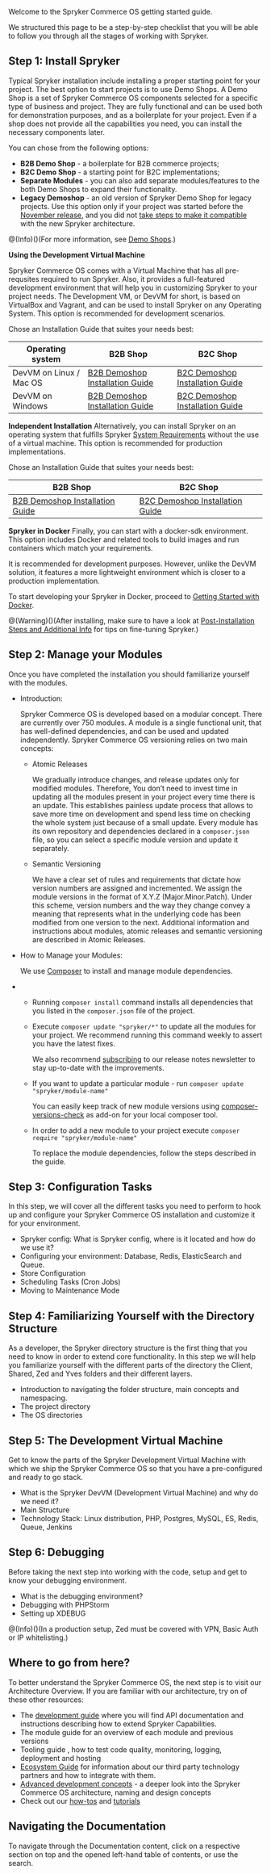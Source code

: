 Welcome to the Spryker Commerce OS getting started guide.

We structured this page to be a step-by-step checklist that you will be able to follow you through all the stages of working with Spryker.

## Step 1: Install Spryker

Typical Spryker installation include installing a proper starting point for your project. The best option to start projects is to use Demo Shops. A Demo Shop is a set of Spryker Commerce OS components selected for a specific type of business and project. They are fully functional and can be used both for demonstration purposes, and as a boilerplate for your project. Even if a shop does not provide all the capabilities you need, you can install the necessary components later.

You can chose from the following options:

* **B2B Demo Shop** - a boilerplate for B2B commerce projects;
* **B2C Demo Shop** - a starting point for B2C implementations;
* **Separate Modules** - you can also add separate modules/features to the both Demo Shops to expand their functionality.
* **Legacy Demoshop** - an old version of Spryker Demo Shop for legacy projects. Use this option only if your project was started before the [November release](http://documentation.spryker.com/v4/docs/release-notes-2018-11-0), and you did not [take steps to make it compatible](https://documentation.spryker.com/v4/docs/about-updating) with the new Spryker architecture.

@(Info)()(For more information, see [Demo Shops](https://documentation.spryker.com/v4/docs/demoshops).)

**Using the Development Virtual Machine**

Spryker Commerce OS comes with a Virtual Machine that has all pre-requsites required to run Spryker. Also, it provides a full-featured development environment that will help you in customizing Spryker to your project needs. The Development VM, or DevVM for short, is based on VirtualBox and Vagrant, and can be used to install Spryker on any Operating System. This option is recommended for development scenarios.

Chose an Installation Guide that suites your needs best:

|          Operating system               | B2B Shop                                                     | B2C Shop                                                     
| ----------------------- | ------------------------------------------------------------ | ------------------------------------------------------------ 
| DevVM on Linux / Mac OS | [B2B Demoshop Installation Guide](https://documentation.spryker.com/v4/docs/installation-guide-b2b#mac-os-or-linux--with-development-virtual-machine) | [B2C Demoshop Installation Guide](https://documentation.spryker.com/docs/installation-guide-b2c#mac-os-or-linux--with-development-virtual-machine) 
| DevVM on Windows        | [B2B Demoshop Installation Guide](https://documentation.spryker.com/v4/docs/installation-guide-b2b#windows--with-development-virtual-machine) | [B2C Demoshop Installation Guide](https://documentation.spryker.com/docs/installation-guide-b2c#windows--with-development-virtual-machine) 

**Independent Installation**
Alternatively, you can install Spryker on an operating system that fulfills Spryker [System Requirements](https://documentation.spryker.com/v4/docs/system-requirements) without the use of a virtual machine. This option is recommended for production implementations.

Chose an Installation Guide that suites your needs best:

| B2B Shop | B2C Shop
| --- | --- | 
| [B2B Demoshop Installation Guide](https://documentation.spryker.com/v4/docs/installation-guide-b2b#without-development-virtual-machine) | [B2C Demoshop Installation Guide](https://documentation.spryker.com/docs/installation-guide-b2c#without-development-virtual-machine)

**Spryker in Docker**
Finally,  you can start with a docker-sdk environment. This option includes Docker and related tools to build images and run containers which match your requirements. 

It is recommended for development purposes. However, unlike the DevVM solution, it features a more lightweight environment which is closer to a production implementation. 

To start developing your Spryker in Docker, proceed to [Getting Started with Docker](https://documentation.spryker.com/v3/docs/getting-started-with-docker-201907).

@(Warning)()(After installing, make sure to have a look at [Post-Installation Steps and Additional Info](https://documentation.spryker.com/v4/docs/post-installation-steps-and-additional-info) for tips on fine-tuning Spryker.)

## Step 2: Manage your Modules

Once you have completed the installation you should familiarize yourself with the modules.

* Introduction:

  Spryker Commerce OS is developed based on a modular concept. There are currently over 750 modules. A module is a single functional unit, that has well-defined dependencies, and can be used and updated independently. Spryker Commerce OS versioning relies on two main concepts:

  * Atomic Releases

    We gradually introduce changes, and release updates only for modified modules. Therefore, You don’t need to invest time in updating all the modules present in your project every time there is an update. This establishes painless update process that allows to save more time on development and spend less time on checking the whole system just because of a small update. Every module has its own repository and dependencies declared in a `composer.json` file, so you can select a specific module version and update it separately.

  * Semantic Versioning

    We have a clear set of rules and requirements that dictate how version numbers are assigned and incremented. We assign the module versions in the format of X.Y.Z (Major.Minor.Patch). Under this scheme, version numbers and the way they change convey a meaning that represents what in the underlying code has been modified from one version to the next. Additional information and instructions about modules, atomic releases and semantic versioning are described in Atomic Releases.

* How to Manage your Modules:

  We use [Composer](https://documentation.spryker.com/v4/docs/composer) to install and manage module dependencies.

* * Running `composer install` command installs all dependencies that you listed in the `composer.json` file of the project.

  * Execute `composer update "spryker/*"` to update all the modules for your project. We recommend running this command weekly to assert you have the latest fixes.

    We also recommend [subscribing](https://now.spryker.com/release-notes) to our release notes newsletter to stay up-to-date with the improvements.

  * If you want to update a particular module - run `composer update "spryker/module-name"`

    You can easily keep track of new module versions using [composer-versions-check](https://github.com/Soullivaneuh/composer-versions-check) as add-on for your local composer tool.

  * In order to add a new module to your project execute `composer require "spryker/module-name"`

    To replace the module dependencies, follow the steps described in the guide.

## Step 3: Configuration Tasks

In this step, we will cover all the different tasks you need to perform to hook up and configure your Spryker Commerce OS installation and customize it for your environment.

* Spryker config: 
  What is Spryker config, where is it located and how do we use it?
* Configuring your environment: 
  Database, Redis, ElasticSearch and Queue.
* Store Configuration
* Scheduling Tasks (Cron Jobs)
* Moving to Maintenance Mode

## Step 4: Familiarizing Yourself with the Directory Structure

As a developer, the Spryker directory structure is the first thing that you need to know in order to extend core functionality. In this step we will help you familiarize yourself with the different parts of the directory the Client, Shared, Zed and Yves folders and their different layers.

* Introduction to navigating the folder structure, main concepts and namespacing.
* The project directory
* The OS directories

## Step 5: The Development Virtual Machine

Get to know the parts of the Spryker Development Virtual Machine with which we ship the Spryker Commerce OS so that you have a pre-configured and ready to go stack.

* What is the Spryker DevVM (Development Virtual Machine) and why do we need it?
* Main Structure
* Technology Stack: Linux distribution, PHP, Postgres, MySQL, ES, Redis, Queue, Jenkins

## Step 6: Debugging

Before taking the next step into working with the code, setup and get to know your debugging environment.

* What is the debugging environment?
* Debugging with PHPStorm
* Setting up XDEBUG

@(Info)()(In a production setup, Zed must be covered with VPN, Basic Auth or IP whitelisting.)

## Where to go from here?

To better understand the Spryker Commerce OS, the next step is to visit our Architecture Overview. If you are familiar with our architecture, try on of these other resources:

* The [development guide](https://documentation.spryker.com/v4/docs/about-the-development-guide) where you will find API documentation and instructions describing how to extend Spryker Capabilities.
* The module guide for an overview of each module and previous versions
* Tooling guide <!--(https://documentation.spryker.com/v4/docs/about-resources)-->, how to test code quality, monitoring, logging, deployment and hosting
* [Ecosystem Guide](https://documentation.spryker.com/v4/docs/partner-integration) for information about our third party technology partners and how to integrate with them.
* [Advanced development concepts](https://documentation.spryker.com/v4/docs/about-the-architecture-guide) - a deeper look into the Spryker Commerce OS architecture, naming and design concepts
* Check out our [how-tos](https://documentation.spryker.com/v4/docs/how-tos) and [tutorials](https://documentation.spryker.com/v4/docs/about-tutorials)

## Navigating the Documentation
To navigate through the Documentation content, click on a respective section on top and the opened left-hand table of contents, or use the search.